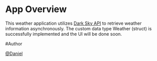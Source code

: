 # App Overview

This weather application utilizes [Dark Sky API](https://darksky.net/dev/docs) to retrieve weather information asynchronously.
The custom data type Weather (struct) is successfully implemented and the UI will be done soon.




#Author 

[@Daniel](https://www.linkedin.com/in/daniel-huang-443546115/)
